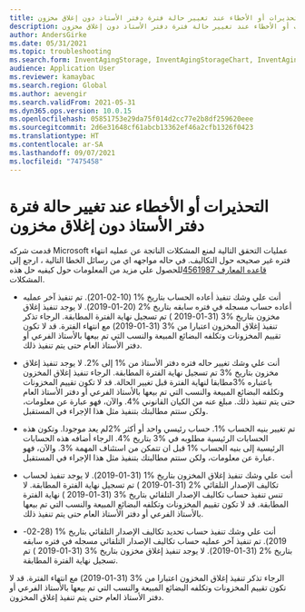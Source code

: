```yaml
---
title: التحذيرات أو الأخطاء عند تغيير حالة فترة دفتر الأستاذ دون إغلاق مخزون
description: التحذيرات أو الأخطاء عند تغيير حالة فترة دفتر الأستاذ دون إغلاق مخزون
author: AndersGirke
ms.date: 05/31/2021
ms.topic: troubleshooting
ms.search.form: InventAgingStorage, InventAgingStorageChart, InventAgingStorageDetails, InventValueProcess, InventValueReportSetup, InventClosing
audience: Application User
ms.reviewer: kamaybac
ms.search.region: Global
ms.author: aevengir
ms.search.validFrom: 2021-05-31
ms.dyn365.ops.version: 10.0.15
ms.openlocfilehash: 05851753e29da75f014d2cc77e2b8df259620eee
ms.sourcegitcommit: 2d6e31648cf61abcb13362ef46a2cfb1326f0423
ms.translationtype: HT
ms.contentlocale: ar-SA
ms.lasthandoff: 09/07/2021
ms.locfileid: "7475458"
---
```

# <a name="warnings-or-errors-on-changing-ledger-period-status-without-closing-inventory"></a>التحذيرات أو الأخطاء عند تغيير حالة فترة دفتر الأستاذ دون إغلاق مخزون

قدمت شركه Microsoft عمليات التحقق التالية لمنع المشكلات الناتجة عن عمليه انتهاء فتره غير صحيحه حول التكاليف. في حاله مواجهه اي من رسائل الخطا التالية ، ارجع إلى [قاعده المعارف 4561987](https://fix.lcs.dynamics.com/Issue/Details?kb=4561987&bugId=445351&dbType=3&qc=f514f2adcddcddceec43af58c26ae8a9020effdc7cdfe085d9d0deeb8cc7b6a3)للحصول علي مزيد من المعلومات حول كيفيه حل هذه المشكلات.

- أنت علي وشك تنفيذ أعاده الحساب بتاريخ %1 (10-02-201). تم تنفيذ آخر عمليه أعاده حساب مسجله في فتره سابقه بتاريخ %2 (20-01-2019). لا يوجد تنفيذ إغلاق مخزون بتاريخ %3 (31-01-2019 ) تم تسجيل نهاية الفترة المطابقة. الرجاء تذكر تنفيذ إغلاق المخزون اعتبارا من %3 (31-01-2019) مع انتهاء الفترة. قد لا تكون تقييم المخزونات وتكلفه البضائع المبيعة والنسب التي تم بيعها بالأستاذ الفرعي أو دفتر الأستاذ العام حتى يتم تنفيذ ذلك.

- أنت علي وشك تغيير حاله فتره دفتر الأستاذ من %1 إلى %2. لا يوجد تنفيذ إغلاق مخزون بتاريخ %3 تم تسجيل نهاية الفترة المطابقة. الرجاء تنفيذ إغلاق المخزون باعتباره %3مطابقا لنهاية الفترة قبل تغيير الحالة. قد لا تكون تقييم المخزونات وتكلفه البضائع المبيعة والنسب التي تم بيعها بالأستاذ الفرعي أو دفتر الأستاذ العام حتى يتم تنفيذ ذلك. مبلغ عنه من الكيان القانوني %4. والآن، فهو عبارة عن معلومات، ولكن ستتم مطالبتك بتنفيذ مثل هذا الإجراء في المستقبل.

- تم تغيير بنيه الحساب %1. حساب رئيسي واحد أو أكثر %2لم يعد موجودا. وتكون هذه الحسابات الرئيسية مطلوبه في %3 بتاريخ %4. الرجاء أضافه هذه الحسابات الرئيسية إلى بنيه الحساب %1 قبل ان تتمكن من استئناف المهمة %3. والآن، فهو عبارة عن معلومات، ولكن ستتم مطالبتك بتنفيذ مثل هذا الإجراء في المستقبل.

- أنت علي وشك تنفيذ إغلاق المخزون بتاريخ %1 (31-01-2019). لا يوجد تنفيذ لحساب تكاليف الإصدار التلقائي %2 (31-01-2019 ) تم تسجيل نهاية الفترة المطابقة. لا تنس تنفيذ حساب تكاليف الإصدار التلقائي بتاريخ %3 (31-01-2019 ) نهاية الفترة المطابقة. قد لا تكون تقييم المخزونات وتكلفه البضائع المبيعة والنسب التي تم بيعها بالأستاذ الفرعي أو دفتر الأستاذ العام حتى يتم تنفيذ ذلك.

- أنت علي وشك تنفيذ حساب تحديد تكاليف الإصدار التلقائي بتاريخ %1 (28-02-2019). تم تنفيذ آخر عمليه حساب تكاليف الإصدار التلقائي مسجله في فتره سابقه بتاريخ %2 (31-01-2019). لا يوجد تنفيذ إغلاق مخزون بتاريخ %3 (31-01-2019 ) تم تسجيل نهاية الفترة المطابقة.

الرجاء تذكر تنفيذ إغلاق المخزون اعتبارا من %3 (31-01-2019) مع انتهاء الفترة. قد لا تكون تقييم المخزونات وتكلفه البضائع المبيعة والنسب التي تم بيعها بالأستاذ الفرعي أو دفتر الأستاذ العام حتى يتم تنفيذ إغلاق المخزون.